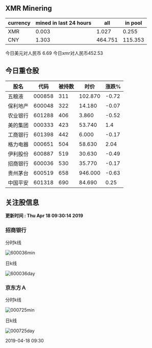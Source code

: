 ## XMR Minering

|currency|mined in last 24 hours|all|in pool|
|---|---|---|---|
|XMR|0.003|1.027|0.255|
|CNY|1.303|464.751|115.353|

今日美元对人民币 6.69	今日xmr对人民币452.53


## 今日重仓股 

|股名|代码|被持数|时价|涨跌%|
|---|---|---|---|---|
|五粮液|000858|311|102.870|-0.72|
|保利地产|600048|322|14.180|-0.07|
|农业银行|601288|406|3.860|-0.52|
|美的集团|000333|423|53.740|1.4|
|工商银行|601398|442|6.000|-0.17|
|格力电器|000651|504|58.630|2.04|
|伊利股份|600887|519|30.630|-0.49|
|招商银行|600036|530|35.770|-0.17|
|贵州茅台|600519|658|946.000|-0.63|
|中国平安|601318|690|84.690|0.25|

## 关注股信息
**更新时间 : Thu Apr 18 09:30:14 2019**
### 招商银行 
分时k线

![600036min](http://image.sinajs.cn/newchart/min/n/sh600036.gif)

日k线

![600036day](http://image.sinajs.cn/newchart/daily/n/sh600036.gif)

### 京东方Ａ 
分时k线

![000725min](http://image.sinajs.cn/newchart/min/n/sz000725.gif)

日k线

![000725day](http://image.sinajs.cn/newchart/daily/n/sz000725.gif)

2019-04-18 09:30